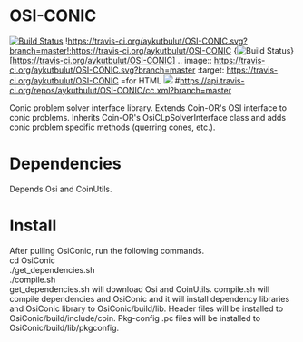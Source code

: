OSI-CONIC
===
[![Build Status](https://travis-ci.org/aykutbulut/OSI-CONIC.svg?branch=master)](https://travis-ci.org/aykutbulut/OSI-CONIC)
!https://travis-ci.org/aykutbulut/OSI-CONIC.svg?branch=master!:https://travis-ci.org/aykutbulut/OSI-CONIC
{<img src="https://travis-ci.org/aykutbulut/OSI-CONIC.svg?branch=master" alt="Build Status" />}[https://travis-ci.org/aykutbulut/OSI-CONIC]
.. image:: https://travis-ci.org/aykutbulut/OSI-CONIC.svg?branch=master
    :target: https://travis-ci.org/aykutbulut/OSI-CONIC
=for HTML <a href="https://travis-ci.org/aykutbulut/OSI-CONIC"><img src="https://travis-ci.org/aykutbulut/OSI-CONIC.svg?branch=master"></a>
#https://api.travis-ci.org/repos/aykutbulut/OSI-CONIC/cc.xml?branch=master



Conic problem solver interface library. Extends Coin-OR's OSI interface to conic problems. Inherits Coin-OR's OsiCLpSolverInterface class and adds conic problem specific methods (querring cones, etc.).

Dependencies
===
Depends Osi and CoinUtils.

Install
===
After pulling OsiConic, run the following commands.<br />
cd OsiConic <br />
./get_dependencies.sh <br />
./compile.sh <br />
get_dependencies.sh will download Osi and CoinUtils. compile.sh will compile dependencies and OsiConic and it will install dependency libraries and OsiConic library to OsiConic/build/lib. Header files will be installed to OsiConic/build/include/coin. Pkg-config .pc files will be installed to OsiConic/build/lib/pkgconfig.

